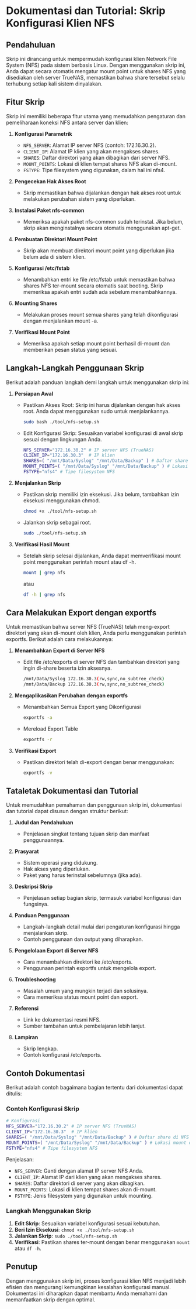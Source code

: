 # Dokumentasi dan Tutorial: Skrip Konfigurasi Klien NFS

## Pendahuluan
Skrip ini dirancang untuk mempermudah konfigurasi klien Network File System (NFS) pada sistem berbasis Linux. Dengan menggunakan skrip ini, Anda dapat secara otomatis mengatur mount point untuk shares NFS yang disediakan oleh server TrueNAS, memastikan bahwa share tersebut selalu terhubung setiap kali sistem dinyalakan.

## Fitur Skrip
Skrip ini memiliki beberapa fitur utama yang memudahkan pengaturan dan pemeliharaan koneksi NFS antara server dan klien:

1. **Konfigurasi Parametrik**
    - `NFS_SERVER`: Alamat IP server NFS (contoh: 172.16.30.2).
    - `CLIENT_IP`: Alamat IP klien yang akan mengakses shares.
    - `SHARES`: Daftar direktori yang akan dibagikan dari server NFS.
    - `MOUNT_POINTS`: Lokasi di klien tempat shares NFS akan di-mount.
    - `FSTYPE`: Tipe filesystem yang digunakan, dalam hal ini nfs4.

2. **Pengecekan Hak Akses Root**
    - Skrip memastikan bahwa dijalankan dengan hak akses root untuk melakukan perubahan sistem yang diperlukan.

3. **Instalasi Paket nfs-common**
    - Memeriksa apakah paket nfs-common sudah terinstal. Jika belum, skrip akan menginstalnya secara otomatis menggunakan apt-get.

4. **Pembuatan Direktori Mount Point**
    - Skrip akan membuat direktori mount point yang diperlukan jika belum ada di sistem klien.

5. **Konfigurasi /etc/fstab**
    - Menambahkan entri ke file /etc/fstab untuk memastikan bahwa shares NFS ter-mount secara otomatis saat booting. Skrip memeriksa apakah entri sudah ada sebelum menambahkannya.

6. **Mounting Shares**
    - Melakukan proses mount semua shares yang telah dikonfigurasi dengan menjalankan mount -a.

7. **Verifikasi Mount Point**
    - Memeriksa apakah setiap mount point berhasil di-mount dan memberikan pesan status yang sesuai.

## Langkah-Langkah Penggunaan Skrip
Berikut adalah panduan langkah demi langkah untuk menggunakan skrip ini:

1. **Persiapan Awal**
    - Pastikan Akses Root: Skrip ini harus dijalankan dengan hak akses root. Anda dapat menggunakan sudo untuk menjalankannya.
      ```bash
      sudo bash ./tool/nfs-setup.sh
      ```
    - Edit Konfigurasi Skrip: Sesuaikan variabel konfigurasi di awal skrip sesuai dengan lingkungan Anda.
      ```bash
      NFS_SERVER="172.16.30.2" # IP server NFS (TrueNAS)
      CLIENT_IP="172.16.30.3"  # IP klien
      SHARES=( "/mnt/Data/Syslog" "/mnt/Data/Backup" ) # Daftar share di NFS server
      MOUNT_POINTS=( "/mnt/Data/Syslog" "/mnt/Data/Backup" ) # Lokasi mount di klien
      FSTYPE="nfs4" # Tipe filesystem NFS
      ```

2. **Menjalankan Skrip**
    - Pastikan skrip memiliki izin eksekusi. Jika belum, tambahkan izin eksekusi menggunakan chmod.
      ```bash
      chmod +x ./tool/nfs-setup.sh
      ```
    - Jalankan skrip sebagai root.
      ```bash
      sudo ./tool/nfs-setup.sh
      ```

3. **Verifikasi Hasil Mount**
    - Setelah skrip selesai dijalankan, Anda dapat memverifikasi mount point menggunakan perintah mount atau df -h.
      ```bash
      mount | grep nfs
      ```
      atau
      ```bash
      df -h | grep nfs
      ```

## Cara Melakukan Export dengan exportfs
Untuk memastikan bahwa server NFS (TrueNAS) telah meng-export direktori yang akan di-mount oleh klien, Anda perlu menggunakan perintah exportfs. Berikut adalah cara melakukannya:

1. **Menambahkan Export di Server NFS**
    - Edit file /etc/exports di server NFS dan tambahkan direktori yang ingin di-share beserta izin aksesnya.
      ```bash
      /mnt/Data/Syslog 172.16.30.3(rw,sync,no_subtree_check)
      /mnt/Data/Backup 172.16.30.3(rw,sync,no_subtree_check)
      ```

2. **Mengaplikasikan Perubahan dengan exportfs**
    - Menambahkan Semua Export yang Dikonfigurasi
      ```bash
      exportfs -a
      ```
    - Mereload Export Table
      ```bash
      exportfs -r
      ```

3. **Verifikasi Export**
    - Pastikan direktori telah di-export dengan benar menggunakan:
      ```bash
      exportfs -v
      ```

## Tataletak Dokumentasi dan Tutorial
Untuk memudahkan pemahaman dan penggunaan skrip ini, dokumentasi dan tutorial dapat disusun dengan struktur berikut:

1. **Judul dan Pendahuluan**
    - Penjelasan singkat tentang tujuan skrip dan manfaat penggunaannya.

2. **Prasyarat**
    - Sistem operasi yang didukung.
    - Hak akses yang diperlukan.
    - Paket yang harus terinstal sebelumnya (jika ada).

3. **Deskripsi Skrip**
    - Penjelasan setiap bagian skrip, termasuk variabel konfigurasi dan fungsinya.

4. **Panduan Penggunaan**
    - Langkah-langkah detail mulai dari pengaturan konfigurasi hingga menjalankan skrip.
    - Contoh penggunaan dan output yang diharapkan.

5. **Pengelolaan Export di Server NFS**
    - Cara menambahkan direktori ke /etc/exports.
    - Penggunaan perintah exportfs untuk mengelola export.

6. **Troubleshooting**
    - Masalah umum yang mungkin terjadi dan solusinya.
    - Cara memeriksa status mount point dan export.

7. **Referensi**
    - Link ke dokumentasi resmi NFS.
    - Sumber tambahan untuk pembelajaran lebih lanjut.

8. **Lampiran**
    - Skrip lengkap.
    - Contoh konfigurasi /etc/exports.

## Contoh Dokumentasi
Berikut adalah contoh bagaimana bagian tertentu dari dokumentasi dapat ditulis:

### Contoh Konfigurasi Skrip
```bash
# Konfigurasi
NFS_SERVER="172.16.30.2" # IP server NFS (TrueNAS)
CLIENT_IP="172.16.30.3"  # IP klien
SHARES=( "/mnt/Data/Syslog" "/mnt/Data/Backup" ) # Daftar share di NFS server
MOUNT_POINTS=( "/mnt/Data/Syslog" "/mnt/Data/Backup" ) # Lokasi mount di klien
FSTYPE="nfs4" # Tipe filesystem NFS
```
Penjelasan:
- `NFS_SERVER`: Ganti dengan alamat IP server NFS Anda.
- `CLIENT_IP`: Alamat IP dari klien yang akan mengakses shares.
- `SHARES`: Daftar direktori di server yang akan dibagikan.
- `MOUNT_POINTS`: Lokasi di klien tempat shares akan di-mount.
- `FSTYPE`: Jenis filesystem yang digunakan untuk mounting.

### Langkah Menggunakan Skrip
1. **Edit Skrip**: Sesuaikan variabel konfigurasi sesuai kebutuhan.
2. **Beri Izin Eksekusi**: `chmod +x ./tool/nfs-setup.sh`
3. **Jalankan Skrip**: `sudo ./tool/nfs-setup.sh`
4. **Verifikasi**: Pastikan shares ter-mount dengan benar menggunakan `mount` atau `df -h`.

## Penutup
Dengan menggunakan skrip ini, proses konfigurasi klien NFS menjadi lebih efisien dan mengurangi kemungkinan kesalahan konfigurasi manual. Dokumentasi ini diharapkan dapat membantu Anda memahami dan memanfaatkan skrip dengan optimal.
